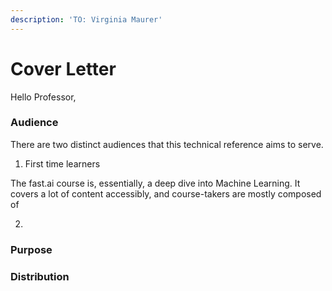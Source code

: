 ```yaml
---
description: 'TO: Virginia Maurer'
---
```


# Cover Letter

Hello Professor,

### Audience

There are two distinct audiences that this technical reference aims to serve.

1. First time learners

The fast.ai course is, essentially, a deep dive into Machine Learning. It covers a lot of content accessibly, and course-takers are mostly composed of 

2. 

### Purpose

### Distribution



